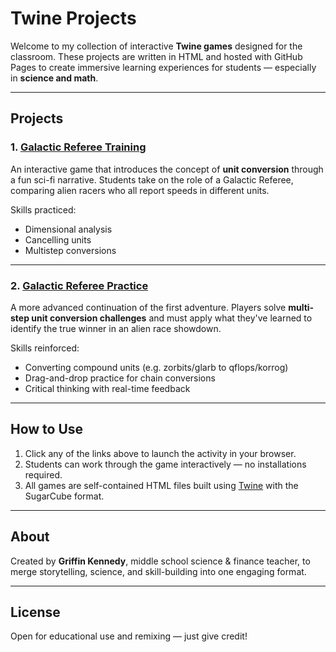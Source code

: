 # Twine Projects

Welcome to my collection of interactive **Twine games** designed for the classroom. These projects are written in HTML and hosted with GitHub Pages to create immersive learning experiences for students — especially in **science and math**.

---

## Projects

### 1. [Galactic Referee Training](https://griffinkennedy.github.io/twine-projects/Galactic-Referee-Training.html)
An interactive game that introduces the concept of **unit conversion** through a fun sci-fi narrative. Students take on the role of a Galactic Referee, comparing alien racers who all report speeds in different units.

Skills practiced:
- Dimensional analysis
- Cancelling units
- Multistep conversions

---

### 2. [Galactic Referee Practice](https://griffinkennedy.github.io/twine-projects/Galactic%20Referee%20Practice.html)
A more advanced continuation of the first adventure. Players solve **multi-step unit conversion challenges** and must apply what they've learned to identify the true winner in an alien race showdown.

Skills reinforced:
- Converting compound units (e.g. zorbits/glarb to qflops/korrog)
- Drag-and-drop practice for chain conversions
- Critical thinking with real-time feedback

---

## How to Use

1. Click any of the links above to launch the activity in your browser.
2. Students can work through the game interactively — no installations required.
3. All games are self-contained HTML files built using [Twine](https://twinery.org/) with the SugarCube format.

---

## About

Created by **Griffin Kennedy**, middle school science & finance teacher, to merge storytelling, science, and skill-building into one engaging format.

---

## License

Open for educational use and remixing — just give credit!

